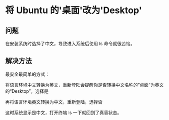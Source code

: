 # 将 Ubuntu 的'桌面'改为'Desktop'

## 问题

在安装系统时选择了中文，导致进入系统后使用 ls 命令就很苦恼。

## 解决方法

最安全最简单的方式：

将语言环境中文转换为英文，重新登陆会提醒你是否转换中文名称的“桌面”为英文的“Desktop”，选择是

再将语言环境英文转换为中文，重新登陆，选择否

这时系统显示是中文，打开终端 ls 一下就回到了真香状态。
